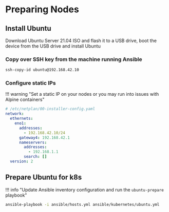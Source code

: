 # Preparing Nodes

## Install Ubuntu

Download Ubuntu Server 21.04 ISO and flash it to a USB drive, boot the device from the USB drive and install Ubuntu

### Copy over SSH key from the machine running Ansible

```sh
ssh-copy-id ubuntu@192.168.42.10
```

### Configure static IPs

!!! warning "Set a static IP on your nodes or you may run into issues with Alpine containers"

```yaml
# /etc/netplan/00-installer-config.yaml
network:
  ethernets:
    eno1:
      addresses:
        - 192.168.42.10/24
      gateway4: 192.168.42.1
      nameservers:
        addresses:
          - 192.168.1.1
        search: []
  version: 2
```

## Prepare Ubuntu for k8s

!!! info "Update Ansible inventory configuration and run the `ubuntu-prepare` playbook"

```sh
ansible-playbook -i ansible/hosts.yml ansible/kubernetes/ubuntu.yml
```
